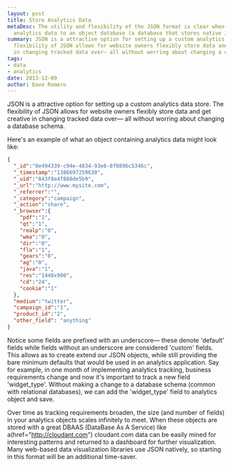```yaml
---
layout: post
title: Store Analytics Data
metaDesc: The utility and flexibility of the JSON format is clear when persisting
  analytics data to an object database (a database that stores native JSON)
summary: JSON is a attractive option for setting up a custom analytics data store.  The
  flexibility of JSON allows for website owners flexibly store data and get creative
  in changing tracked data over— all without worring about changing a database schema.
tags:
- data
- analytics
date: 2013-12-09
author: Dave Romero
---
```


JSON is a attractive option for setting up a custom analytics data store.  The flexibility of JSON allows for website owners flexibly store data and get creative in changing tracked data over— all without worring about changing a database schema.

Here's an example of what an object containing analytics data might look like: 

```json
{
  "_id":"0e494339-c94e-4834-93e6-8f0896c5346c",
  "_timestamp":"1386697259630",
  "_uid":"843f8e4f888de5b9",
  "_url":"http://www.mysite.com",
  "_referrer":"",
  "_category":"campaign",
  "_action":"share",
  "_browser":{
    "pdf":"1",
    "qt":"1",
    "realp":"0",
    "wma":"0",
    "dir":"0",
    "fla":"1",
    "gears":"0",
    "ag":"0",
    "java":"1",
    "res":"1440x900",
    "cd":"24",
    "cookie":"1"
  },
  "medium":"twitter",
  "campaign_id":"1",
  "product_id":"2",
  "other_field": "anything"
}
```

Notice some fields are prefixed with an underscore— these denote 'default' fields while fields without an underscore are considered 'custom' fields.  This allows as to create extend our JSON objects, while still providing the bare minimum defaults that would be used in an analytics application.  Say for example, in one month of implementing analytics tracking, business requirements change and now it's important to track a new field 'widget_type'.  Without making a change to a database schema (common with relational databases), we can add the 'widget_type' field to analytics object and save.  

Over time as tracking requirements broaden, the size (and number of fields) in your analytics objects scales infinitely to meet. When these objects are stored with a great DBAAS (DataBase As A Service) like 
  a(href="http://cloudant.com") cloudant.com 
  data can be easily mined for interesting patterns and returned to a dashboard for further visualization.  Many web-based data visualization libraries use JSON natively, so starting in this format will be an additional time-saver.
